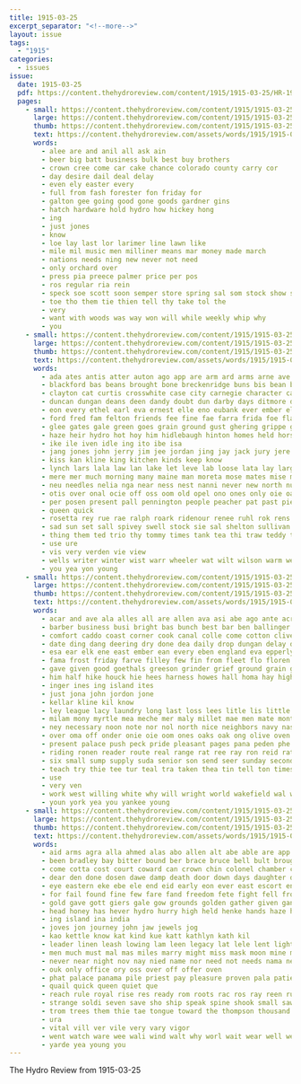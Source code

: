 ```yaml
---
title: 1915-03-25
excerpt_separator: "<!--more-->"
layout: issue
tags:
  - "1915"
categories:
  - issues
issue:
  date: 1915-03-25
  pdf: https://content.thehydroreview.com/content/1915/1915-03-25/HR-1915-03-25.pdf
  pages:
    - small: https://content.thehydroreview.com/content/1915/1915-03-25/small/HR-1915-03-25-01.jpg
      large: https://content.thehydroreview.com/content/1915/1915-03-25/large/HR-1915-03-25-01.jpg
      thumb: https://content.thehydroreview.com/content/1915/1915-03-25/thumbnails/HR-1915-03-25-01.jpg
      text: https://content.thehydroreview.com/assets/words/1915/1915-03-25/HR-1915-03-25-01.txt
      words:
        - alee are and anil all ask ain
        - beer big batt business bulk best buy brothers
        - crown cree come car cake chance colorado county carry cor
        - day desire dail deal delay
        - even ely easter every
        - full from fash forester fon friday for
        - galton gee going good gone goods gardner gins
        - hatch hardware hold hydro how hickey hong
        - ing
        - just jones
        - know
        - loe lay last lor larimer line lawn like
        - mile mil music men milliner means mar money made march
        - nations needs ning new never not need
        - only orchard over
        - press pia preece palmer price per pos
        - ros regular ria rein
        - speck soe scott soon semper store spring sal som stock show styles suit square style shir see sale special saturday season
        - toe tho them tie thien tell thy take tol the
        - very
        - want with woods was way won will while weekly whip why
        - you
    - small: https://content.thehydroreview.com/content/1915/1915-03-25/small/HR-1915-03-25-02.jpg
      large: https://content.thehydroreview.com/content/1915/1915-03-25/large/HR-1915-03-25-02.jpg
      thumb: https://content.thehydroreview.com/content/1915/1915-03-25/thumbnails/HR-1915-03-25-02.jpg
      text: https://content.thehydroreview.com/assets/words/1915/1915-03-25/HR-1915-03-25-02.txt
      words:
        - ada ates antis atter auton ago app are arm ard arms arne ave american and ata autumn ang all ater ain april ams adams ast age ask aud adam
        - blackford bas beans brought bone breckenridge buns bis bean baas been bouse bessie but bor broek bak balle bunk beane blough buy brown bank bort bostic bateh bethel boyer better bert bones buckmaster boy bag bret business bua busi bros best birth bia bigger back beat bare
        - clayton cat curtis crosswhite case city carnegie character cattle cellar cooper christian cause colony cold canyon chambers cedar crew came claridge collins cross cousin choe cant class crowder coane cope comer coplin car creek close chord can
        - duncan dungan deans deen dandy doubt dun darby days ditmore die dunbar desa den day dense dae dennis duet dinner dial death david dough deli ding del does daver deer
        - eon every ethel earl eva ernest elle eno eubank ever ember elton esther edna end eddy epperly ery euler even
        - ford fred fam felton friends fee fine fae farra frida foe flay filmore friday for farm fast fill faucher felch fost famous few fow favorite fore friend from folks free fand frank falks
        - glee gates gale green goes grain ground gust ghering grippe given grate german gave gore glad gentleman guest gone grand gelling gongwer gab goodwin good grant goo george
        - haze heir hydro hot hoy him hidlebaugh hinton homes held horse hatt howe hie hag homan has henry hee hes hau hada home hay hazel hurry hamilton hanks hopewell hone her had how hana houck hor hick hose hores hawkins herndon harm henke hand horner
        - ike ile iven idle ing ito ibe isa
        - jang jones john jerry jim jee jordan jing jay jack jury jere johnston
        - kiss kan kline king kitchen kinds keep know
        - lynch lars lala law lan lake let leve lab loose lata lay large lane laura little lee land lad like laslie loe lary light lively left lit last lat lead
        - mere mer much morning many maine man moreta mose mates mise millar mas money more mattie morgen misa must mae mira mis menin miss moses mabel master market most made myrick may milas mora mock monday mee men mile march
        - neu needles nelia nga near ness nest nanni never new north nunn nan not necker non nations norris neigh nie night neumeyer now
        - otis over onal ocie off oss oom old opel ono ones only oie oaks
        - per posen present pall pennington people peacher pat past pie porter pins prayer payne pleas presume pees paige plum pos piano perfect peter pla place proce pleasant phyllis phillips princess pais paul pay policy
        - queen quick
        - rosetta rey rue rae ralph roark ridenour renee ruhl rok rens range raymon root rupert ridge road real rang reed roda rollo rut recker reams rally ready reading ruby roy
        - sad sun set sall spivey swell stock sie sal shelton sullivan saving save siek sat sed sale stockton saw snow sonne sara still sele said standing sot sud service scott stilts som subject soon son sank susi surprise store supper sock show stocks sho stay simmons schmidt saturday suo strength school short swan sebo shadow special sack straw soe sick state samuel suter smith ship sunday see slay she sister steve seen
        - thing them ted trio thy tommy times tank tea thi traw teddy tor townsen tad triplett tal take tin thie thompson thiessen thu tek tha turn the tell tilt
        - use ure
        - vis very verden vie view
        - wells writer winter wist warr wheeler wat wilt wilson warm weeks week wie while wood wife was wire wayne willis well witty woods win walk weiss wien weaver won willer want west white weekly weather weak wil will windy wee with
        - you yea yon young
    - small: https://content.thehydroreview.com/content/1915/1915-03-25/small/HR-1915-03-25-03.jpg
      large: https://content.thehydroreview.com/content/1915/1915-03-25/large/HR-1915-03-25-03.jpg
      thumb: https://content.thehydroreview.com/content/1915/1915-03-25/thumbnails/HR-1915-03-25-03.jpg
      text: https://content.thehydroreview.com/assets/words/1915/1915-03-25/HR-1915-03-25-03.txt
      words:
        - acar and ave ala alles all are allen ava asi abe ago ante acre april ane aly anes
        - barber business busi bright bas bunch best bar ben ballinger blacksmith buy block big bergen back began but bartel bank bane bird barrow benes boyer butcher binder been bay bus bol bea bran bond
        - comfort caddo coast corner cook canal colle come cotton clive church cant cost carswell cao colorado colonel chas can chick cat christian class cheney corn cap cash constant clerc counsellor cas civil che call county cream chance cello city car cane claude
        - date ding dang deering dry done dea daily drop dungan delay doing deere day drill darko dise
        - esa ear elk ene east ember ean every eben england eva epperly easy ela eye ever ess
        - fama frost friday farve filley few fin from fleet flo floren fost felton fam fire fan farm farms for first friend free fors floyd floor former friends
        - gave given good goethals greeson grinder grief ground grain goes galloway george geese grass guy gen guthrie ghost gan gregg glad goods gett
        - him half hike houck hie hees harness howes hall homa hay high haden hom hiss held hard hen hung hot hed horse homan home hey hove house haas hurry how hardware has head hydro hast honor hinton henry hero her
        - inger ines ing island ites
        - just jona john jordon jone
        - kellar kline kil know
        - ley league lacy laundry long last loss lees litle lis little lit learn law lio lodes laval liberal legal left lot lunch less loan lege len
        - milam mony myrtle mea meche mer maly millet mae men mate monty meal mack monday more mal march miles must might mules morning miss mon mar mia maas most med mis much mila market music made masone money misa means mexican mary members mealing man mound mich
        - ney necessary noon note nor nol north nice neighbors navy nas not name nei now new nat non notice nims nay near ness nash need
        - over oma off onder onie oie oom ones oaks oak ong olive oven old onion only office ort ory
        - present palace push peck pride pleasant pages pana peden phe por part poor price palmer pope penny pears pastor peer pie perfect past people pipe pee pay pet piano public pull pic powe per piece path paper plows pell pure
        - riding ronen reader route real range rat ree ray ron reid rata ready rom row reece rhode reno rowan rab renew
        - six small sump supply suda senior son send seer sunday second she sour sance swan state sei sell service stover school south sky sale sunda seed seas shirts sur smoot surplus supper stock snapp sick sallie say sat shines springs special stockton saturday sons sie sheller soon street sane schol see stick store save sone square span such stay
        - teach try thie tee tur teal tra taken thea tin tell ton times tor toledo ten tonic ted tho them town trick tie tale treat take top teed the too toler
        - use
        - very ven
        - work west willing white why will wright world wakefield wal wooden with wide way ware wil was wey worn wash wife weather well week wish wheat winter wie went wort wands weeks while word wall welle want
        - youn york yea you yankee young
    - small: https://content.thehydroreview.com/content/1915/1915-03-25/small/HR-1915-03-25-04.jpg
      large: https://content.thehydroreview.com/content/1915/1915-03-25/large/HR-1915-03-25-04.jpg
      thumb: https://content.thehydroreview.com/content/1915/1915-03-25/thumbnails/HR-1915-03-25-04.jpg
      text: https://content.thehydroreview.com/assets/words/1915/1915-03-25/HR-1915-03-25-04.txt
      words:
        - aid arms agra alla ahmed alas abo allen alt abe able are app ald ave apon ach apted almont all agent aye aud ang and alisha
        - been bradley bay bitter bound ber brace bruce bell bult brought bade bist borom bis bend began bright burst black both bere bro bel blind babel brown books but beard brow buyer beg bolt bent bold beil band back better bie bund brice boots bree
        - come cotta cost court coward can crown chin colonel chamber cell city corona cat car con chatt came contreres chee cor close cage character col china clyde cold chief cannon courage cal common
        - dear den done dosen dawe damp death door down days daughter dais durance dat dow doubt dooms desire dor driver does dollar defore das durga diego dalla drag der dog dung day drought
        - eye eastern eke ebe ele end eid early eon ever east escort ence even emerald eager eng every english
        - for fail found fine few fare fand freedom fete fight fell front fruit far futo from fore fares folds forth flyer felt fitting fog fay first fill fire face flow francisco faithful
        - gold gave gott giers gale gow grounds golden gather given gang ground guard green greet guile good gordon game guild gates guide
        - head honey has hever hydro hurry high held henke hands haze heed home hol hea hare hed howd hey hand heard hind hole him how heart hunting hollow hor hares hot hing hope had herr hout haye her hie
        - ing island ina india
        - joves jon journey john jaw jewels jog
        - kao kettle know kat kind kue katt kathlyn kath kil
        - leader linen leash lowing lam leen legacy lat lele lent light leopard lose lew little left lit live lay low lover like laws law later liv
        - men much must mal mas miles marry might miss mask moon mine man mines moment mock minty mapa market may min made mate marriage med mon minor morning manner most many more money marble
        - never near night nov nay nied name nor need not needs nama nell ned note now new north
        - ouk only office ory oss over off offer oven
        - phat palace panama pile priest pay pleasure proven pala patience philo pop paradise prose pla pac peace public panther prince present plank place price pat per pense pow pleasant pil par path pal person
        - quail quick queen quiet que
        - reach rule royal rise res ready rom roots rac ros ray reen rusty rao reason riess rings rot row read rock ree ran reeds reo ram roar remer rain ruch race rook real renew red raj rajah rew ras rine
        - strange soldi seven save sho ship speak spine shook small saw standard salon sutton shi short stalk stops sicker seas see sow surgeon station suo scott selling sweep sword sea san say stuff set shadow shape somo story seem sides said sun slone south strang state shoulders she sister servant saturday shall sell sport struck second scarlet sat soe sale streams sule send sul still seek six steer
        - trom trees them thie tae tongue toward the thompson thousand throne ture tool too table tain tom times thi tie tar trail toa tat tam throw tea touch try tim tin thing thea tue tell tod ten tra then tho till take
        - ura
        - vital vill ver vile very vary vigor
        - went watch ware wee wali wind walt why worl wait wear well week word wil warning wall words wing white west winnie williams ward water ways while will wild wan want way was wust weeks with
        - yarde yea young you
---
```


The Hydro Review from 1915-03-25

<!--more-->

